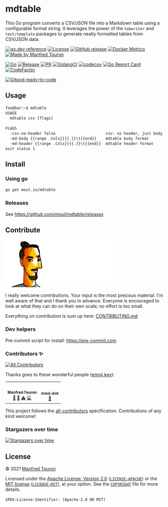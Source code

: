 # mdtable

This Go program converts a CSV/JSON file into a Markdown table using a configurable format string.
It leverages the power of the `tabwriter` and `text/template` packages to generate neatly formatted tables from CSV/JSON data.

[![go.dev reference](https://img.shields.io/badge/go.dev-reference-007d9c?logo=go&logoColor=white)](https://pkg.go.dev/moul.io/mdtable)
[![License](https://img.shields.io/badge/license-Apache--2.0%20%2F%20MIT-%2397ca00.svg)](https://github.com/moul/mdtable/blob/main/COPYRIGHT)
[![GitHub release](https://img.shields.io/github/release/moul/mdtable.svg)](https://github.com/moul/mdtable/releases)
[![Docker Metrics](https://images.microbadger.com/badges/image/moul/mdtable.svg)](https://microbadger.com/images/moul/mdtable)
[![Made by Manfred Touron](https://img.shields.io/badge/made%20by-Manfred%20Touron-blue.svg?style=flat)](https://manfred.life/)

[![Go](https://github.com/moul/mdtable/workflows/Go/badge.svg)](https://github.com/moul/mdtable/actions?query=workflow%3AGo)
[![Release](https://github.com/moul/mdtable/workflows/Release/badge.svg)](https://github.com/moul/mdtable/actions?query=workflow%3ARelease)
[![PR](https://github.com/moul/mdtable/workflows/PR/badge.svg)](https://github.com/moul/mdtable/actions?query=workflow%3APR)
[![GolangCI](https://golangci.com/badges/github.com/moul/mdtable.svg)](https://golangci.com/r/github.com/moul/mdtable)
[![codecov](https://codecov.io/gh/moul/mdtable/branch/main/graph/badge.svg)](https://codecov.io/gh/moul/mdtable)
[![Go Report Card](https://goreportcard.com/badge/moul.io/mdtable)](https://goreportcard.com/report/moul.io/mdtable)
[![CodeFactor](https://www.codefactor.io/repository/github/moul/mdtable/badge)](https://www.codefactor.io/repository/github/moul/mdtable)

[![Gitpod ready-to-code](https://img.shields.io/badge/Gitpod-ready--to--code-blue?logo=gitpod)](https://gitpod.io/#https://github.com/moul/mdtable)

## Usage

[embedmd]:# (.tmp/usage.txt console)
```console
foo@bar:~$ mdtable
USAGE
  mdtable csv [flags]

FLAGS
  -csv-no-header false                      csv: no header, just body
  -md-body {{range .Cols}}{{.}}\t{{end}}    mdtable body format
  -md-header {{range .Cols}}{{.}}\t{{end}}  mdtable header format
exit status 1
```

## Install

### Using go

```sh
go get moul.io/mdtable
```

### Releases

See https://github.com/moul/mdtable/releases

## Contribute

![Contribute <3](https://raw.githubusercontent.com/moul/moul/main/contribute.gif)

I really welcome contributions.
Your input is the most precious material.
I'm well aware of that and I thank you in advance.
Everyone is encouraged to look at what they can do on their own scale;
no effort is too small.

Everything on contribution is sum up here: [CONTRIBUTING.md](./.github/CONTRIBUTING.md)

### Dev helpers

Pre-commit script for install: https://pre-commit.com

### Contributors ✨

<!-- ALL-CONTRIBUTORS-BADGE:START - Do not remove or modify this section -->
[![All Contributors](https://img.shields.io/badge/all_contributors-2-orange.svg)](#contributors)
<!-- ALL-CONTRIBUTORS-BADGE:END -->

Thanks goes to these wonderful people ([emoji key](https://allcontributors.org/docs/en/emoji-key)):

<!-- ALL-CONTRIBUTORS-LIST:START - Do not remove or modify this section -->
<!-- prettier-ignore-start -->
<!-- markdownlint-disable -->
<table>
  <tr>
    <td align="center"><a href="http://manfred.life"><img src="https://avatars1.githubusercontent.com/u/94029?v=4" width="100px;" alt=""/><br /><sub><b>Manfred Touron</b></sub></a><br /><a href="#maintenance-moul" title="Maintenance">🚧</a> <a href="https://github.com/moul/mdtable/commits?author=moul" title="Documentation">📖</a> <a href="https://github.com/moul/mdtable/commits?author=moul" title="Tests">⚠️</a> <a href="https://github.com/moul/mdtable/commits?author=moul" title="Code">💻</a></td>
    <td align="center"><a href="https://manfred.life/moul-bot"><img src="https://avatars1.githubusercontent.com/u/41326314?v=4" width="100px;" alt=""/><br /><sub><b>moul-bot</b></sub></a><br /><a href="#maintenance-moul-bot" title="Maintenance">🚧</a></td>
  </tr>
</table>

<!-- markdownlint-enable -->
<!-- prettier-ignore-end -->
<!-- ALL-CONTRIBUTORS-LIST:END -->

This project follows the [all-contributors](https://github.com/all-contributors/all-contributors)
specification. Contributions of any kind welcome!

### Stargazers over time

[![Stargazers over time](https://starchart.cc/moul/mdtable.svg)](https://starchart.cc/moul/mdtable)

## License

© 2021   [Manfred Touron](https://manfred.life)

Licensed under the [Apache License, Version 2.0](https://www.apache.org/licenses/LICENSE-2.0)
([`LICENSE-APACHE`](LICENSE-APACHE)) or the [MIT license](https://opensource.org/licenses/MIT)
([`LICENSE-MIT`](LICENSE-MIT)), at your option.
See the [`COPYRIGHT`](COPYRIGHT) file for more details.

`SPDX-License-Identifier: (Apache-2.0 OR MIT)`
